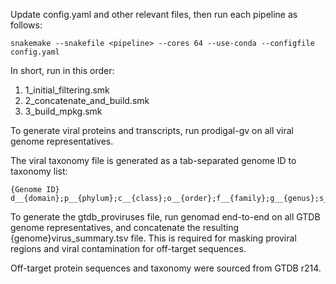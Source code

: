 Update config.yaml and other relevant files, then run each pipeline as follows:
```
snakemake --snakefile <pipeline> --cores 64 --use-conda --configfile config.yaml
```
In short, run in this order: 
1. 1_initial_filtering.smk
2. 2_concatenate_and_build.smk
3. 3_build_mpkg.smk

To generate viral proteins and transcripts, run prodigal-gv on all viral genome representatives.

The viral taxonomy file is generated as a tab-separated genome ID to taxonomy list:
```
{Genome ID} d__{domain};p__{phylum};c__{class};o__{order};f__{family};g__{genus};s__{species}
```

To generate the gtdb_proviruses file, run genomad end-to-end on all GTDB genome representatives, and concatenate the resulting {genome}virus_summary.tsv file. This is required for masking proviral regions and viral contamination for off-target sequences. 

Off-target protein sequences and taxonomy were sourced from GTDB r214. 